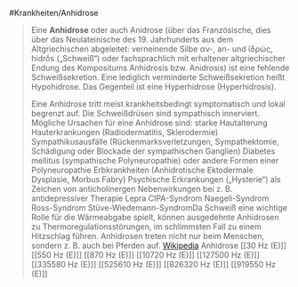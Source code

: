 #Krankheiten/Anhidrose
> Eine **Anhidrose** oder auch Anidrose (über das Französische, dies über das Neulateinische des 19. Jahrhunderts aus dem Altgriechischen abgeleitet: verneinende Silbe αν-, an- und ἱδρώς, hidrṓs („Schweiß“) oder fachsprachlich mit erhaltener altgriechischer Endung des Kompositums Anhidrosis bzw. Anidrosis) ist eine fehlende Schweißsekretion. Eine lediglich verminderte Schweißsekretion heißt Hypohidrose. Das Gegenteil ist eine Hyperhidrose (Hyperhidrosis).
>
> Eine Anhidrose tritt meist krankheitsbedingt symptomatisch und lokal begrenzt auf. Die Schweißdrüsen sind sympathisch innerviert. Mögliche Ursachen für eine Anhidrose sind:
> starke Hautalterung
> Hauterkrankungen (Radiodermatitis, Sklerodermie)
> Sympathikusausfälle (Rückenmarksverletzungen, Sympathektomie, Schädigung oder Blockade der sympathischen Ganglien)
> Diabetes mellitus (sympathische Polyneuropathie) oder andere Formen einer Polyneuropathie
> Erbkrankheiten (Anhidrotische Ektodermale Dysplasie, Morbus Fabry)
> Psychische Erkrankungen („Hysterie“)
> als Zeichen von anticholinergen Nebenwirkungen bei z. B. antidepressiver Therapie
> Lepra
> CIPA-Syndrom
> Naegeli-Syndrom
> Ross-Syndrom
> Stüve-Wiedemann-SyndromDa Schweiß eine wichtige Rolle für die Wärmeabgabe spielt, können ausgedehnte Anhidrosen zu Thermoregulationsstörungen, im schlimmsten Fall zu einem Hitzschlag führen.
> Anhidrosen treten nicht nur beim Menschen, sondern z. B. auch bei Pferden auf.
> [Wikipedia](https://de.wikipedia.org/wiki/Anhidrose)
Anhidrose
[[30 Hz (E)]]
[[550 Hz (E)]]
[[870 Hz (E)]]
[[10720 Hz (E)]]
[[127500 Hz (E)]]
[[335580 Hz (E)]]
[[525610 Hz (E)]]
[[826320 Hz (E)]]
[[919550 Hz (E)]]
